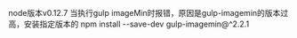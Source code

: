 node版本v0.12.7
当执行gulp imageMin时报错，原因是gulp-imagemin的版本过高，安装指定版本的
npm install --save-dev gulp-imagemin@^2.2.1